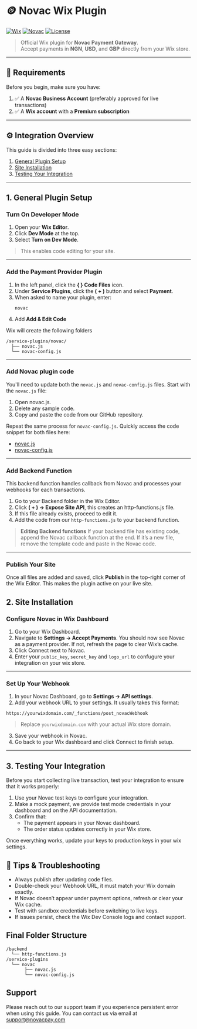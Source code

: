 # 🪙 Novac Wix Plugin

[![Wix](https://img.shields.io/badge/Built%20for-Wix-blue?logo=wix&logoColor=white)](https://www.wix.com/)
[![Novac](https://img.shields.io/badge/Novac-Payments-purple)](https://novacpay.com)
[![License](https://img.shields.io/badge/license-MIT-green)](#)

> Official Wix plugin for **Novac Payment Gateway**.  
> Accept payments in **NGN**, **USD**, and **GBP** directly from your Wix store.

---

## 🧩 Requirements

Before you begin, make sure you have:

1. ✅ A **Novac Business Account** (preferably approved for live transactions)  
2. ✅ A **Wix account** with a **Premium subscription**

---

## ⚙️ Integration Overview

This guide is divided into three easy sections:

1. [General Plugin Setup](#1-general-plugin-setup)  
2. [Site Installation](#2-site-installation)  
3. [Testing Your Integration](#3-testing-your-integration)

---

## 1. General Plugin Setup

### Turn On Developer Mode

1. Open your **Wix Editor**.  
2. Click **Dev Mode** at the top.  
3. Select **Turn on Dev Mode**.  

> This enables code editing for your site.

---

### Add the Payment Provider Plugin

1. In the left panel, click the **{ } Code Files** icon.  
2. Under **Service Plugins**, click the **( + )** button and select **Payment**.  
3. When asked to name your plugin, enter:  
   ```text
   novac
   ```
4. Add **Add & Edit Code**

Wix will create the following folders
```text
/service-plugins/novac/
  ├── novac.js
  └── novac-config.js

```

---

### Add Novac plugin code
You'll need to update both the `novac.js` and `novac-config.js` files. Start with the `novac.js` file:
1. Open novac.js.
2. Delete any sample code.
3. Copy and paste the code from our GitHub repository.

Repeat the same process for `novac-config.js`. Quickly access the code snippet for both files here:
- [novac.js](#)
- [novac-config.js](#)

---

### Add Backend Function

This backend function handles callback from Novac and processes your webhooks for each transactions.
1. Go to your Backend folder in the Wix Editor.
2. Click **( + ) → Expose Site API**, this creates an http-functions.js file.
3. If this file already exists, proceed to edit it.
4. Add the code from our `http-functions.js` to your backend function.

> **Editing Backend functions**
If your backend file has existing code, append the Novac callback function at the end.
If it’s a new file, remove the template code and paste in the Novac code.

---

### Publish Your Site

Once all files are added and saved, click **Publish** in the top-right corner of the Wix Editor. This makes the plugin active on your live site.

## 2. Site Installation
### Configure Novac in Wix Dashboard

1. Go to your Wix Dashboard.
2. Navigate to **Settings → Accept Payments**. You should now see Novac as a payment provider. If not, refresh the page to clear Wix’s cache.
3. Click Connect next to Novac.
4. Enter your `public_key`, `secret_key` and `logo_url` to confugure your integration on your wix store.

---

### Set Up Your Webhook

1. In your Novac Dashboard, go to **Settings → API settings**.
2. Add your webhook URL to your settings. It usually takes this format:

```text
https://yourwixdomain.com/_functions/post_novacWebhook
```


> Replace `yourwixdomain.com` with your actual Wix store domain.

3. Save your webhook in Novac.
4. Go back to your Wix dashboard and click Connect to finish setup.

---

## 3. Testing Your Integration

Before you start collecting live transaction, test your integration to ensure that it works properly:

1. Use your Novac test keys to configure your integration.
2. Make a mock payment, we provide test mode credentials in your dashboard and on the API documentation.
3. Confirm that:
   - The payment appears in your Novac dashboard.
   - The order status updates correctly in your Wix store.

Once everything works, update your keys to production keys in your wix settings.

## 🧠 Tips & Troubleshooting

- Always publish after updating code files.
- Double-check your Webhook URL, it must match your Wix domain exactly.
- If Novac doesn’t appear under payment options, refresh or clear your Wix cache.
- Test with sandbox credentials before switching to live keys.
- If issues persist, check the Wix Dev Console logs and contact support.

## Final Folder Structure
```text
/backend
  └── http-functions.js
/service-plugins
  └── novac
       ├── novac.js
       └── novac-config.js

```

## Support
Please reach out to our support team if you experience persistent error when using this guide. You can contact us via email at [support@novacpay.com](mailto:support@novacpay.com)